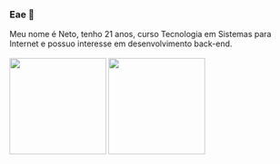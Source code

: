 ### Eae 👋

Meu nome é Neto, tenho 21 anos, curso Tecnologia em Sistemas para Internet e possuo interesse em desenvolvimento back-end.
<br><br>
<img height="170px" src="https://github-readme-stats.vercel.app/api/top-langs/?username=AristideSJBN&layout=compact&theme=highcontrast&count"/>
<img height="170px" src="https://github-readme-stats.vercel.app/api?username=aristidesjbn&theme=highcontrast&show_icons=true"/>

